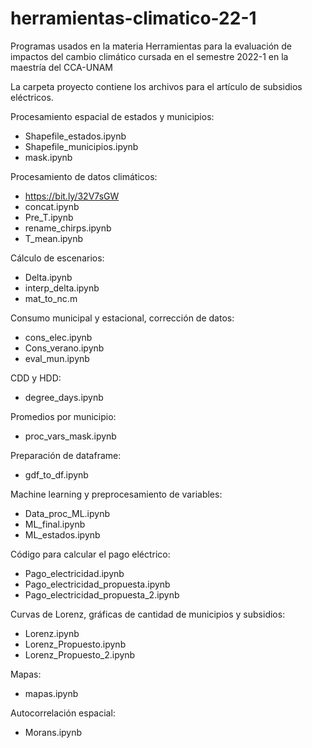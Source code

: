 # herramientas-climatico-22-1

Programas usados en la materia Herramientas para la evaluación de impactos del cambio climático cursada en el semestre 2022-1 en la maestría del CCA-UNAM

La carpeta proyecto contiene los archivos para el artículo de subsidios eléctricos.

Procesamiento espacial de estados y municipios:
- Shapefile_estados.ipynb
- Shapefile_municipios.ipynb
- mask.ipynb

Procesamiento de datos climáticos:
- https://bit.ly/32V7sGW
- concat.ipynb
- Pre_T.ipynb
- rename_chirps.ipynb
- T_mean.ipynb

Cálculo de escenarios:
- Delta.ipynb
- interp_delta.ipynb
- mat_to_nc.m

Consumo municipal y estacional, corrección de datos:
- cons_elec.ipynb
- Cons_verano.ipynb
- eval_mun.ipynb

CDD y HDD:
- degree_days.ipynb

Promedios por municipio:
- proc_vars_mask.ipynb

Preparación de dataframe:
- gdf_to_df.ipynb

Machine learning y preprocesamiento de variables:
- Data_proc_ML.ipynb
- ML_final.ipynb
- ML_estados.ipynb

Código para calcular el pago eléctrico:
- Pago_electricidad.ipynb
- Pago_electricidad_propuesta.ipynb
- Pago_electricidad_propuesta_2.ipynb

Curvas de Lorenz, gráficas de cantidad de municipios y subsidios:
- Lorenz.ipynb
- Lorenz_Propuesto.ipynb
- Lorenz_Propuesto_2.ipynb

Mapas:
- mapas.ipynb

Autocorrelación espacial:
- Morans.ipynb
